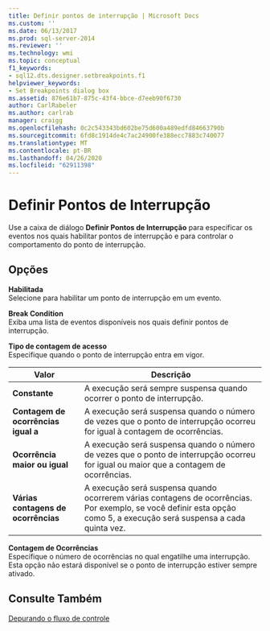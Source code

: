 ```yaml
---
title: Definir pontos de interrupção | Microsoft Docs
ms.custom: ''
ms.date: 06/13/2017
ms.prod: sql-server-2014
ms.reviewer: ''
ms.technology: wmi
ms.topic: conceptual
f1_keywords:
- sql12.dts.designer.setbreakpoints.f1
helpviewer_keywords:
- Set Breakpoints dialog box
ms.assetid: 876e61b7-875c-43f4-bbce-d7eeb90f6730
author: CarlRabeler
ms.author: carlrab
manager: craigg
ms.openlocfilehash: 0c2c543343bd602be75d600a489edfd84663790b
ms.sourcegitcommit: 6fd8c1914de4c7ac24900fe388ecc7883c740077
ms.translationtype: MT
ms.contentlocale: pt-BR
ms.lasthandoff: 04/26/2020
ms.locfileid: "62911398"
---
```

# <a name="set-breakpoints"></a>Definir Pontos de Interrupção
  Use a caixa de diálogo **Definir Pontos de Interrupção** para especificar os eventos nos quais habilitar pontos de interrupção e para controlar o comportamento do ponto de interrupção.  
  
## <a name="options"></a>Opções  
 **Habilitada**  
 Selecione para habilitar um ponto de interrupção em um evento.  
  
 **Break Condition**  
 Exiba uma lista de eventos disponíveis nos quais definir pontos de interrupção.  
  
 **Tipo de contagem de acesso**  
 Especifique quando o ponto de interrupção entra em vigor.  
  
|Valor|Descrição|  
|-----------|-----------------|  
|**Constante**|A execução será sempre suspensa quando ocorrer o ponto de interrupção.|  
|**Contagem de ocorrências igual a**|A execução será suspensa quando o número de vezes que o ponto de interrupção ocorreu for igual à contagem de ocorrências.|  
|**Ocorrência maior ou igual**|A execução será suspensa quando o número de vezes que o ponto de interrupção ocorreu for igual ou maior que a contagem de ocorrências.|  
|**Várias contagens de ocorrências**|A execução será suspensa quando ocorrerem várias contagens de ocorrências. Por exemplo, se você definir esta opção como 5, a execução será suspensa a cada quinta vez.|  
  
 **Contagem de Ocorrências**  
 Especifique o número de ocorrências no qual engatilhe uma interrupção. Esta opção não estará disponível se o ponto de interrupção estiver sempre ativado.  
  
## <a name="see-also"></a>Consulte Também  
 [Depurando o fluxo de controle](../../../integration-services/troubleshooting/debugging-control-flow.md)  
  
  
